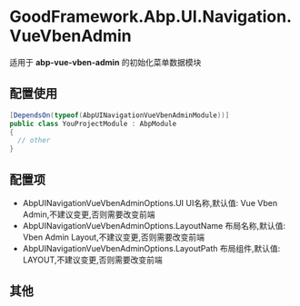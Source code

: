 # GoodFramework.Abp.UI.Navigation.VueVbenAdmin

适用于 **abp-vue-vben-admin** 的初始化菜单数据模块  

## 配置使用

```csharp
[DependsOn(typeof(AbpUINavigationVueVbenAdminModule))]
public class YouProjectModule : AbpModule
{
  // other
}
```

## 配置项

*	AbpUINavigationVueVbenAdminOptions.UI				UI名称,默认值: Vue Vben Admin,不建议变更,否则需要改变前端  
*	AbpUINavigationVueVbenAdminOptions.LayoutName		布局名称,默认值: Vben Admin Layout,不建议变更,否则需要改变前端  
*	AbpUINavigationVueVbenAdminOptions.LayoutPath		布局组件,默认值: LAYOUT,不建议变更,否则需要改变前端  

## 其他
